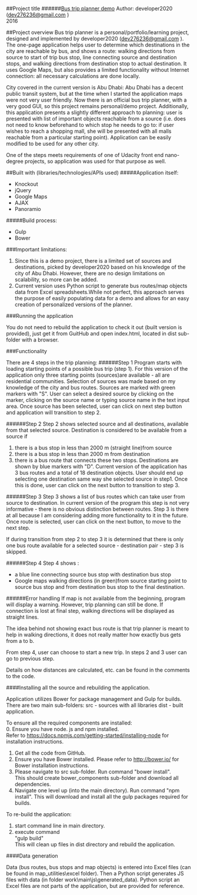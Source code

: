 
##Project title
######[Bus trip planner demo](http://developer2020github.github.io/bus_trip_planner/dist/ "link to project page")
Author: developer2020 (<dev276236@gmail.com> )  
2016

##Project overview
Bus trip planner is a personal/portfolio/learning project,  designed and implemented by  developer2020 (<dev276236@gmail.com> ).  The one-page application helps user to determine which destinations in the city are reachable by bus, and shows a route: walking directions from source to start of trip bus stop, line connecting source and destination stops, and walking directions from destination stop to  actual destination. It uses Google Maps, but also provides a limited functionality without Internet connection: all necessary calculations are done locally.

City covered in the current version is  Abu Dhabi: Abu Dhabi  has a decent public transit system, but at the time when I started the application maps were not very user friendly. Now there is an official bus trip
planner, with a very good GUI, so this project remains personal/demo project. Additionally, this application presents a slightly different approach to planning: user is presented with list of important objects reachable from a source (i.e. does not need to know beforehand to which stop he needs to go to: if user wishes to reach a shopping mall, she will be presented with all malls reachable from a particular starting point).
Application can be easily modified to be used for any other city.

One of the steps meets requirements of one of Udacity front end nano-degree projects, so application was used for that purpose as well.

##Built with (libraries/technologies/APIs used)
#####Application itself:

* Knockout
* jQuery
* Google Maps
* AJAX
* Panoramio

#####Build process:

* Gulp
* Bower


###Important limitations:
1) Since this is a demo project, there is a limited set of sources and destinations, picked by developer2020 based on his knowledge of the city of Abu Dhabi. However, there are no design  limitations on scalability, so more can be added.
2) Current version uses Python script to generate bus routes/map objects data from Excel spreadsheets.While not perfect, this approach serves the purpose of easily  populating data for a demo and allows for an easy creation of personalized versions of the planner.

###Running the application

You do not need to rebuild the application to check it out (built version is provided), just get it from GuitHub and open index.html, located in dist sub-folder with a browser.

###Functionality

There are 4 steps in the trip planning:
######Step 1
Program starts with loading starting points of a possible bus trip (step 1).
For this version of the application only three starting points (sources)are available - all are residential communities. Selection of sources was made based on my knowledge of the city and bus routes.
Sources are marked with green markers with "S".
User can select a desired source by clicking on the marker, clicking on the source name or typing source name in  the text input area. Once source has been selected, user can click on next step button and  application will transition to step 2.

######Step 2
Step 2  shows selected source and all destinations, available from that selected source. Destination is considered  to be available from a source if
1) there is a bus stop in less than 2000 m (straight line)from source
2) there is a bus stop in less than 2000 m from destination
3) there is a bus route that connects these two stops.
Destinations are shown by blue markers with "D".
Current version of the application has 3 bus routes and a total of 18 destination objects. User should end up selecting one destination same way she selected source in step1.
Once this is done, user can click on the next button to transition to step 3.

######Step 3
Step 3 shows a list of bus routes which can take user from source to destination. In current version  of the program this step is not very informative - there is no obvious distinction between routes.  Step 3 is there at all because I am considering  adding more functionality to it in the future.
Once route is selected, user can click on the next button, to move to the next step.

If during transition from step 2 to step 3 it is determined that there is only one bus route available for a selected source - destination pair - step 3 is skipped.

######Step 4
Step 4 shows :
* a blue line connecting source bus stop with destination bus stop
* Google maps walking directions (in green)from source starting point to source bus stop and from destination bus stop to the final destination.


######Error handling
If map is not available from the beginning, program will display a warning. However, trip planning can still be done. If connection is lost at final step, walking directions will be displayed as straight lines.

The idea behind not showing exact bus route is that  trip planner is meant to help in walking directions, it does not really matter how exactly bus gets from a to b.

From step 4, user can choose to start a new trip.
In steps 2 and 3 user can go to previous step.

Details on how distances are calculated, etc. can be found in the comments to the code.


####Installing all the source and rebuilding the application.

Application utilizes Bower for package management and Gulp for builds.
There are two main sub-folders:
src - sources with all libraries
dist - built application.

To ensure all the required components are installed:  
0. Ensure you have node. js and npm installed.  
Refer to https://docs.npmjs.com/getting-started/installing-node for installation instructions.  
1. Get all the code from GitHub.  
2. Ensure you have Bower installed. Please refer  to http://bower.io/ for Bower installation instructions.  
3. Please navigate to src sub-folder. Run command "bower install".  
This should create bower_components sub-folder and download all dependencies.  
4. Navigate one level up (into the main directory). Run command
"npm install". This will download and install all the gulp packages required for builds.  


To re-build the application:  
1) start command line in main directory.  
2) execute command  
"gulp build"  
This will clean up files in dist directory and rebuild the application.  

####Data generation

Data (bus routes, bus stops and map objects) is entered into Excel files (can be found in map_utilities\excel folder). Then a Python script generates JS files with data (in folder  work\main\js\generated_data). Python script an Excel files are not parts of the application, but are provided for reference.
